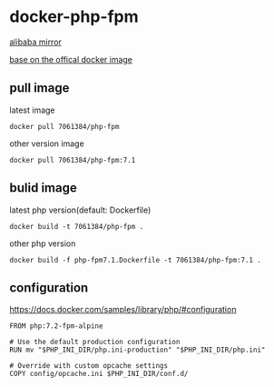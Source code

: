 # docker-php-fpm

[alibaba mirror](https://opsx.alibaba.com/mirror)

[base on the offical docker image](https://docs.docker.com/samples/library/php/)

## pull image

latest image

```
docker pull 7061384/php-fpm
```

other version image

```
docker pull 7061384/php-fpm:7.1
```

## bulid image

latest php version(default: Dockerfile)

```
docker build -t 7061384/php-fpm .
```

other php version

```
docker build -f php-fpm7.1.Dockerfile -t 7061384/php-fpm:7.1 .
```

## configuration

https://docs.docker.com/samples/library/php/#configuration

```
FROM php:7.2-fpm-alpine

# Use the default production configuration
RUN mv "$PHP_INI_DIR/php.ini-production" "$PHP_INI_DIR/php.ini"

# Override with custom opcache settings
COPY config/opcache.ini $PHP_INI_DIR/conf.d/
```